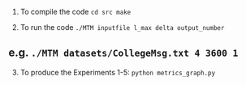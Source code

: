 1) To compile the code ```cd src make``` <br/> 

2) To run the code ```./MTM inputfile l_max delta output_number``` <br/>

## e.g. ```./MTM datasets/CollegeMsg.txt 4 3600 1``` <br/>

3) To produce the Experiments 1-5:
   ```python metrics_graph.py``` <br/> 
